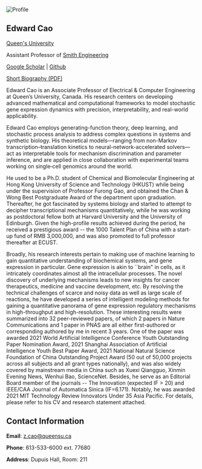 <!-- ![EC](figs/edward_cao2_2025.png) -->

<!-- <div class="profile-card indigo">
  <img src="/figs/EC.jpg" alt="Profile">

  <div class="card-text">
    <h2>Edward Cao</h2>
          <p><a href="https://www.queensu.ca/" target="_blank">Queen's University</a></p>
          <p> Assistant Professor of <a href="https://smithengineering.queensu.ca/" target="_blank">Smith Engineering</a></p>
          <p> <a href="https://scholar.google.com/citations?user=nFoERgMAAAAJ&hl=en&oi=ao" target="_blank">Google Scholar</a> |
              <a href="https://github.com/edwardcao3026" target="_blank">Github</a>
           </p>
  </div>
</div> -->

<div class="image-text-row">
  <img src="/figs/edward_cao2_2025.png" alt="Profile">
  <div class="text">
    <h2>Edward Cao</h2>
          <p><a href="https://www.queensu.ca/" target="_blank">Queen's University</a></p>
          <p> Assistant Professor of <a href="https://smithengineering.queensu.ca/" target="_blank">Smith Engineering</a></p>
          <p> <a href="https://scholar.google.com/citations?user=nFoERgMAAAAJ&hl=en&oi=ao" target="_blank">Google Scholar</a> |
              <a href="https://github.com/edwardcao3026" target="_blank">Github</a>
           </p>
          <p> <a href="/figs/Dossier_Edward_Cao.pdf" target="_blank">Short Biography (PDF)</a></p>

  </div>
</div>


<!-- Assistant Professor of [Smith Engineering](https://smithengineering.queensu.ca/)

[Queen's University](https://www.queensu.ca/)

[Google Scholar](https://scholar.google.com/citations?user=nFoERgMAAAAJ&hl=en&oi=ao) | [Github](https://github.com/edwardcao3026) -->

Edward Cao is an Associate Professor of Electrical & Computer Engineering at Queen’s University, Canada. His research centers on developing advanced mathematical and computational frameworks to model stochastic gene expression dynamics with precision, interpretability, and real-world applicability.

Edward Cao employs generating-function theory, deep learning, and stochastic process analysis to address complex questions in systems and synthetic biology. His theoretical models—ranging from non-Markov transcription–translation kinetics to neural-network-accelerated solvers—act as interpretable tools for mechanism discrimination and parameter inference, and are applied in close collaboration with experimental teams working on single‐cell genomics around the world.

He used to be a Ph.D. student of Chemical and Biomolecular Engineering at Hong Kong University of Science and Technology (HKUST) while being under the supervision of Professor Furong Gao, and obtained the Chan & Wong Best Postgraduate Award of the department upon graduation. Thereafter, he got fascinated by systems biology and started to attempt to decipher transcriptional mechanisms quantitatively, while he was working as postdoctoral fellow both at Harvard University and the University of Edinburgh. Given the high-profile results achieved during the period, he received a prestigious award -- the 1000 Talent Plan of China with a start-up fund of RMB 3,000,000, and was also promoted to full professor thereafter at ECUST.

Broadly, his research interests pertain to making use of machine learning to gain quantitative understanding of biochemical systems, and gene expression in particular. Gene expression is akin to ``brain" in cells, as it intricately coordinates almost all the intracellular processes. The novel discovery of underlying mechanisms leads to new insights for cancer therapeutics, medicine and vaccine development, etc. By resolving the technical challenges of scarce and noisy data as well as large scale of reactions, he have developed a series of intelligent modeling methods for gaining a quantitative panorama of gene expression regulatory mechanisms in high-throughput and high-resolution. These interesting results were summarized into 32 peer-reviewed papers, of which 2 papers in Nature Communications and 1 paper in PNAS are all either first-authored or corresponding authored by me in recent 3 years. One of the paper was awarded 2021 World Artificial Intelligence Conference Youth Outstanding Paper Nomination Award, 2021 Shanghai Association of Artificial Intelligence Youth Best Paper Award, 2021 National Natural Science Foundation of China Outstanding Project Award (50 out of 50,000 projects across all subjects and all grant types nationally), and was also widely covered by mainstream media in China such as Xuexi Qiangguo, Xinmin Evening News, Wenhui Bao, ScienceNet. Besides, he serve as an Editorial Board member of the journals -- The Innovation (expected IF > 20) and IEEE/CAA Journal of Automatica Sinica (IF=6.171). Notably, he was awarded 2021 MIT Technology Review Innovators Under 35 Asia Pacific. For details, please refer to his CV and research statement attached.

## Contact Information

**Email**: [z.cao@queensu.ca](mailto:z.cao@queensu.ca)

**Phone**: 613-533-6000 ext. 77680

**Address**: Dupuis Hall, Room: 211